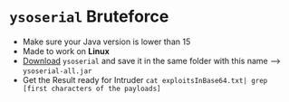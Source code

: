 # `ysoserial` Bruteforce
- Make sure your Java version is lower than 15
- Made to work on **Linux**
- [Download](https://github.com/frohoff/ysoserial/releases/latest/download/ysoserial-all.jar) `ysoserial` and save it in the same folder with this name --> `ysoserial-all.jar`
- Get the Result ready for Intruder `cat exploitsInBase64.txt| grep [first characters of the payloads]`
